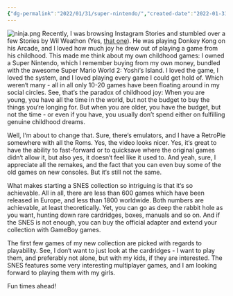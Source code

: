 ```yaml
---
{"dg-permalink":"2022/01/31/super-nintendo/","created-date":"2022-01-31T00:00:00","dg-home":false,"dg-pinned":false,"dg-home-link":false,"dg-publish":true,"type":"post","excerpt":"How Wil Weathon inspired me to start collecting my childhood games.","disabled rules":["header-increment","yaml-title","yaml-title-alias","file-name-heading"],"title":"I am starting a Super Nintendo Collection","aliases":["I am starting a Super Nintendo Collection"],"linter-yaml-title-alias":"I am starting a Super Nintendo Collection","updated-date":"2025-05-05T17:44:21","tags":["SuperNintendo"],"dg-path":"2022-01-31-super-nintendo.md","permalink":"/2022/01/31/super-nintendo/","dgPassFrontmatter":true,"created":"2022-01-31T00:00:00","updated":"2025-05-05T17:44:21"}
---
```



![ninja.png](/img/user/attachments/ninja.png)
Recently, I was browsing Instagram Stories and stumbled over a few Stories by Wil Weathon (Yes, [that one](https://en.wikipedia.org/wiki/Wil_Wheaton)). He was playing Donkey Kong on his Arcade, and I loved how much joy he drew out of playing a game from his childhood. This made me think about my own childhood games: I owned a Super Nintendo, which I remember buying from my own money, bundled with the awesome Super Mario World 2: Yoshi‘s Island. I loved the game, I loved the system, and I loved playing every game I could get hold of. Which weren‘t many  - all in all only 10-20 games have been floating around in my social circles. See, that‘s the paradox of childhood joy: When you are young, you have all the time in the world, but not the budget to buy the things you‘re longing for. But when you are older, you have the budget, but not the time - or even if you have, you usually don’t spend either on fulfilling genuine childhood dreams.

Well, I‘m about to change that. Sure, there‘s emulators, and I have a RetroPie somewhere with all the Roms. Yes, the video looks nicer. Yes, it‘s great to have the ability to fast-forward or to quicksave where the original games didn‘t allow it, but also yes, it doesn‘t feel like it used to. And yeah, sure, I appreciate all the remakes, and the fact that you can even buy some of the old games on new consoles. But it‘s still not the same.

What makes starting a SNES collection so intriguing is that it‘s so achievable. All in all, there are less than 600 games which have been released in Europe, and less than 1800 worldwide. Both numbers are achievable, at least theoretically. Yet, you can go as deep the rabbit hole as you want, hunting down rare cardridges, boxes, manuals and so on. And if the SNES is not enough, you can buy the official adapter and extend your collection with GameBoy games.

The first few games of my new collection are picked with regards to playability. See, I don‘t want to just look at the cardridges - I want to play them, and preferably not alone, but with my kids, if they are interested. The SNES features some very interesting multiplayer games, and I am looking forward to playing them with my girls.

Fun times ahead!
